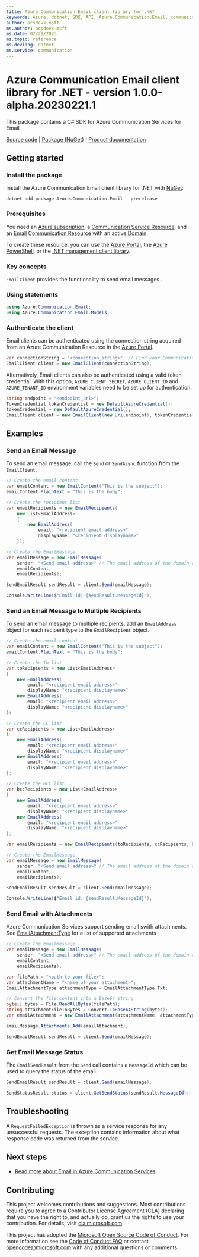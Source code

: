 ```yaml
---
title: Azure Communication Email client library for .NET
keywords: Azure, dotnet, SDK, API, Azure.Communication.Email, communication
author: acsdevx-msft
ms.author: acsdevx-msft
ms.date: 02/21/2023
ms.topic: reference
ms.devlang: dotnet
ms.service: communication
---
```

# Azure Communication Email client library for .NET - version 1.0.0-alpha.20230221.1 


This package contains a C# SDK for Azure Communication Services for Email.

[Source code][source] | [Package (NuGet)][package] | [Product documentation][product_docs]
## Getting started

### Install the package
Install the Azure Communication Email client library for .NET with [NuGet][nuget]:

```dotnetcli
dotnet add package Azure.Communication.Email --prerelease
``` 

### Prerequisites
You need an [Azure subscription][azure_sub], a [Communication Service Resource][communication_resource_docs], and an [Email Communication Resource][email_resource_docs] with an active [Domain][domain_overview].

To create these resource, you can use the [Azure Portal][communication_resource_create_portal], the [Azure PowerShell][communication_resource_create_power_shell], or the [.NET management client library][communication_resource_create_net].

### Key concepts
`EmailClient` provides the functionality to send email messages .

### Using statements
```C# Snippet:Azure_Communication_Email_UsingStatements
using Azure.Communication.Email;
using Azure.Communication.Email.Models;
```

### Authenticate the client
Email clients can be authenticated using the connection string acquired from an Azure Communication Resource in the [Azure Portal][azure_portal].

```C# Snippet:Azure_Communication_Email_CreateEmailClient
var connectionString = "<connection_string>"; // Find your Communication Services resource in the Azure portal
EmailClient client = new EmailClient(connectionString);
```

Alternatively, Email clients can also be authenticated using a valid token credential. With this option,
`AZURE_CLIENT_SECRET`, `AZURE_CLIENT_ID` and `AZURE_TENANT_ID` environment variables need to be set up for authentication. 

```C# Snippet:Azure_Communication_Email_CreateEmailClientWithToken
string endpoint = "<endpoint_url>";
TokenCredential tokenCredential = new DefaultAzureCredential();
tokenCredential = new DefaultAzureCredential();
EmailClient client = new EmailClient(new Uri(endpoint), tokenCredential);
```
## Examples
### Send an Email Message
To send an email message, call the `Send` or `SendAsync` function from the `EmailClient`.
```C# Snippet:Azure_Communication_Email_Send
// Create the email content
var emailContent = new EmailContent("This is the subject");
emailContent.PlainText = "This is the body";

// Create the recipient list
var emailRecipients = new EmailRecipients(
    new List<EmailAddress>
    {
        new EmailAddress(
            email: "<recipient email address>"
            displayName: "<recipient displayname>"
    });

// Create the EmailMessage
var emailMessage = new EmailMessage(
    sender: "<Send email address>" // The email address of the domain registered with the Communication Services resource
    emailContent,
    emailRecipients);

SendEmailResult sendResult = client.Send(emailMessage);

Console.WriteLine($"Email id: {sendResult.MessageId}");
```

### Send an Email Message to Multiple Recipients
To send an email message to multiple recipients, add an `EmailAddress` object for each recipent type to the `EmailRecipient` object.

```C# Snippet:Azure_Communication_Email_Send_Multiple_Recipients
// Create the email content
var emailContent = new EmailContent("This is the subject");
emailContent.PlainText = "This is the body";

// Create the To list
var toRecipients = new List<EmailAddress>
{
    new EmailAddress(
        email: "<recipient email address>"
        displayName: "<recipient displayname>"
    new EmailAddress(
        email: "<recipient email address>"
        displayName: "<recipient displayname>"
};

// Create the CC list
var ccRecipients = new List<EmailAddress>
{
    new EmailAddress(
        email: "<recipient email address>"
        displayName: "<recipient displayname>"
    new EmailAddress(
        email: "<recipient email address>"
        displayName: "<recipient displayname>"
};

// Create the BCC list
var bccRecipients = new List<EmailAddress>
{
    new EmailAddress(
        email: "<recipient email address>"
        displayName: "<recipient displayname>"
    new EmailAddress(
        email: "<recipient email address>"
        displayName: "<recipient displayname>"
};

var emailRecipients = new EmailRecipients(toRecipients, ccRecipients, bccRecipients);

// Create the EmailMessage
var emailMessage = new EmailMessage(
    sender: "<Send email address>" // The email address of the domain registered with the Communication Services resource
    emailContent,
    emailRecipients);

SendEmailResult sendResult = client.Send(emailMessage);

Console.WriteLine($"Email id: {sendResult.MessageId}");
```

### Send Email with Attachments
Azure Communication Services support sending email swith attachments. See [EmailAttachmentType][email_attachmentTypes] for a list of supported attachments
```C# Snippet:Azure_Communication_Email_Send_With_Attachments
// Create the EmailMessage
var emailMessage = new EmailMessage(
    sender: "<Send email address>" // The email address of the domain registered with the Communication Services resource
    emailContent,
    emailRecipients);

var filePath = "<path to your file>";
var attachmentName = "<name of your attachment>";
EmailAttachmentType attachmentType = EmailAttachmentType.Txt;

// Convert the file content into a Base64 string
byte[] bytes = File.ReadAllBytes(filePath);
string attachmentFileInBytes = Convert.ToBase64String(bytes);
var emailAttachment = new EmailAttachment(attachmentName, attachmentType, attachmentFileInBytes);

emailMessage.Attachments.Add(emailAttachment);

SendEmailResult sendResult = client.Send(emailMessage);
```

### Get Email Message Status
The `EmailSendResult` from the `Send` call contains a `MessageId` which can be used to query the status of the email.
```C# Snippet:Azure_Communication_Email_GetSendStatus
SendEmailResult sendResult = client.Send(emailMessage);

SendStatusResult status = client.GetSendStatus(sendResult.MessageId);
```

## Troubleshooting
A `RequestFailedException` is thrown as a service response for any unsuccessful requests. The exception contains information about what response code was returned from the service.

## Next steps
- [Read more about Email in Azure Communication Services][nextsteps]

## Contributing
This project welcomes contributions and suggestions. Most contributions require you to agree to a Contributor License Agreement (CLA) declaring that you have the right to, and actually do, grant us the rights to use your contribution. For details, visit [cla.microsoft.com][cla].

This project has adopted the [Microsoft Open Source Code of Conduct][coc]. For more information see the [Code of Conduct FAQ][coc_faq] or contact [opencode@microsoft.com][coc_contact] with any additional questions or comments.

<!-- LINKS -->
[azure_sub]: https://azure.microsoft.com/free/dotnet/
[azure_portal]: https://portal.azure.com
[cla]: https://cla.microsoft.com
[coc]: https://opensource.microsoft.com/codeofconduct/
[coc_faq]: https://opensource.microsoft.com/codeofconduct/faq/
[coc_contact]: mailto:opencode@microsoft.com
[communication_resource_docs]: /azure/communication-services/quickstarts/create-communication-resource?tabs=windows&pivots=platform-azp
[email_resource_docs]: https://aka.ms/acsemail/createemailresource
[communication_resource_create_portal]:  /azure/communication-services/quickstarts/create-communication-resource?tabs=windows&pivots=platform-azp
[communication_resource_create_power_shell]: /powershell/module/az.communication/new-azcommunicationservice
[communication_resource_create_net]: /azure/communication-services/quickstarts/create-communication-resource?tabs=windows&pivots=platform-net
[package]: https://www.nuget.org/packages/Azure.Communication.Email
[product_docs]: https://aka.ms/acsemail/overview
[nextsteps]:https://aka.ms/acsemail/qs-sendmail?pivots=programming-language-csharp
[nuget]: https://www.nuget.org/
[source]: https://github.com/Azure/azure-sdk-for-net/tree/main/sdk/communication/Azure.Communication.Email/src
[email_attachmentTypes]: https://github.com/Azure/azure-sdk-for-net/blob/main/sdk/communication/Azure.Communication.Email/src/Generated/Models/EmailAttachmentType.cs
[domain_overview]: https://aka.ms/acsemail/domainsoverview

